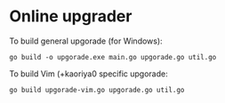 # Online upgrader

To build general upgorade (for Windows):

    go build -o upgorade.exe main.go upgorade.go util.go

To build Vim (+kaoriya0 specific upgorade:

    go build upgorade-vim.go upgorade.go util.go
